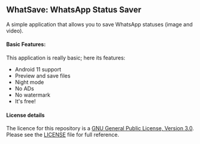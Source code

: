 ## WhatSave: WhatsApp Status Saver

A simple application that allows you to save WhatsApp statuses (image and video).

#### Basic Features:
This application is really basic; here its features:
* Android 11 support
* Preview and save files
* Night mode
* No ADs
* No watermark
* It's free!

#### License details

The licence for this repository is a [GNU General Public License, Version 3.0](http://www.gnu.org/licenses/#GPL). Please see the [LICENSE](LICENSE.md) file for full reference.